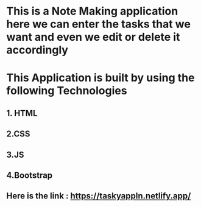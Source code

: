 # This is a Note Making application here we can enter the tasks that we want and even we edit or delete it accordingly
# This Application is built by using the following Technologies
## 1. HTML
## 2.CSS
## 3.JS
## 4.Bootstrap
## Here is the link : https://taskyappln.netlify.app/
